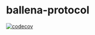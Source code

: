 # ballena-protocol
[![codecov](https://codecov.io/gh/ballena-io/ballena-protocol/branch/master/graph/badge.svg?token=zmQsGQ5KVQ)](https://codecov.io/gh/ballena-io/ballena-protocol)
